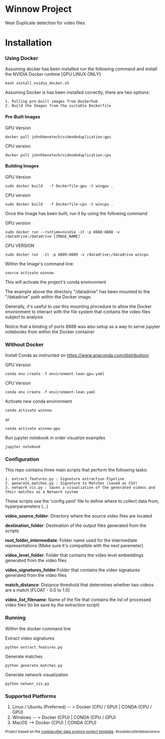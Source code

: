 Winnow Project
==============================

Near Duplicate detection for video files.

# Installation

### Using Docker

Assuming docker has been installed run the following command and install the NVIDIA Docker runtime [GPU LINUX ONLY]:

`bash install_nvidia_docker.sh`

Assuming Docker is has been installed correctly, there are two options:
 
    1. Pulling pre-built images from Dockerhub
    2. Build the Images from the suitable Dockerfile
    
    
#### Pre-Built Images


GPU Version

`docker pull johnhbenetech/videodeduplication:gpu`

CPU version

`docker pull johnhbenetech/videodeduplication:cpu`


#### Building Images

GPU Version

`sudo docker build   -f Dockerfile-gpu -t wingpu .`

CPU version

`sudo docker build   -f Dockerfile-cpu -t wincpu .`


Once the Image has been built, run it by using the following command

GPU version

`sudo docker run --runtime=nvidia -it -p 8888:8888 -v /datadrive:/datadrive [IMAGE_NAME]`

CPU VERSION

`sudo docker run  -it -p 8889:8889 -v /datadrive:/datadrive wincpu`

Within the Image's command line:

`source activate winnow`

This will activate the project's conda environment

The example above the directory "/datadrive" has been mounted to the "/datadrive" path within the Docker image.

Generally, it's useful to use this mounting procedure to allow the Docker environment to interact with the file system that contains the video files subject to analysis

Notice that a binding of ports 8888 was also setup as a way to serve jupyter notebooks from within the Docker container





### Without Docker

Install Conda as instructed on https://www.anaconda.com/distribution/


GPU Version 

`conda env create -f environment-lean-gpu.yaml`

CPU Version 

`conda env create -f environment-lean.yaml`


Activate new conda environment

`conda activate winnow`

or

`conda activate winnow-gpu`

Run jupyter notebook in order visualize examples

`jupyter notebook`



### Configuration

This repo contains three main scripts that perform the following tasks:

    1. extract_features.py : Signature extraction Pipeline
    2. generate_matches.py : Signature to Matches (saved as CSV)
    3. network_vis.py : Saves a visualiation of the generated videos and their matches as a Network system

These scripts use the 'config.yaml' file to define where to collect data from, hyperparameters (...)

**video_source_folder**: Directory where the source video files are located
    
**destination_folder**: Destination of the output files generated from the scripts
    
    
**root_folder_intermediate**: Folder name used for the intermediate representations (Make sure it's compatible with the next paremeter)

    
**video_level_folder**: Folder that contains the video level embeddings generated from the video files

    
**video_signatures_folder**:Folder that contains the video  signatures generated from the video files


**match_distance**: Distance threshold that determines whether two videos are a match [FLOAT - 0.0 to 1.0]
    
**video_list_filename**: Name of the file that contains the list of processed video files (to be save by the extraction script)
    
    
### Running 

Within the docker command line

Extract video signatures

`python extract_features.py`

Generate matches

`python generate_matches.py`

Generate network visualization

`python networ_vis.py`

### Supported Platforms


1. Linux / Ubuntu (Preferred) -- > Docker (CPU / GPU) | CONDA (CPU / GPU)
2. Windows  -- > Docker (CPU) | CONDA (CPU / GPU)
3. MacOS --> Docker (CPU) | CONDA (CPU)





<p><small>Project based on the <a target="_blank" href="https://drivendata.github.io/cookiecutter-data-science/">cookiecutter data science project template</a>. #cookiecutterdatascience</small></p>
